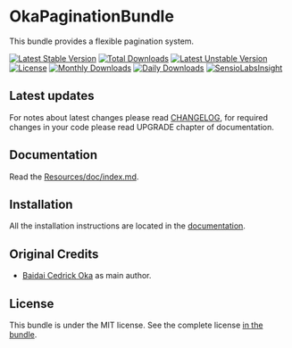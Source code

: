OkaPaginationBundle
====================

This bundle provides a flexible pagination system.

[![Latest Stable Version](https://poser.pugx.org/coka/pagination-bundle/v/stable)](https://packagist.org/packages/coka/pagination-bundle)
[![Total Downloads](https://poser.pugx.org/coka/pagination-bundle/downloads)](https://packagist.org/packages/coka/pagination-bundle)
[![Latest Unstable Version](https://poser.pugx.org/coka/pagination-bundle/v/unstable)](https://packagist.org/packages/coka/pagination-bundle)
[![License](https://poser.pugx.org/coka/pagination-bundle/license)](https://packagist.org/packages/coka/pagination-bundle)
[![Monthly Downloads](https://poser.pugx.org/coka/pagination-bundle/d/monthly)](https://packagist.org/packages/coka/pagination-bundle)
[![Daily Downloads](https://poser.pugx.org/coka/pagination-bundle/d/daily)](https://packagist.org/packages/coka/pagination-bundle)
[![SensioLabsInsight](https://insight.sensiolabs.com/projects/57ae9110-63f5-41ab-b355-79f4fe3a2803/mini.png)](https://insight.sensiolabs.com/projects/57ae9110-63f5-41ab-b355-79f4fe3a2803)

Latest updates
--------------

For notes about latest changes please read [CHANGELOG](CHANGELOG.md), for required changes in your code please read UPGRADE chapter of documentation.

Documentation
-------------

Read the [Resources/doc/index.md](Resources/doc/index.md).

Installation
------------

All the installation instructions are located in the [documentation](Resources/doc/index.md).

Original Credits
----------------

* [Baidai Cedrick Oka](https://github.com/CedrickOka) as main author.

License
-------

This bundle is under the MIT license. See the complete license [in the bundle](LICENSE).
